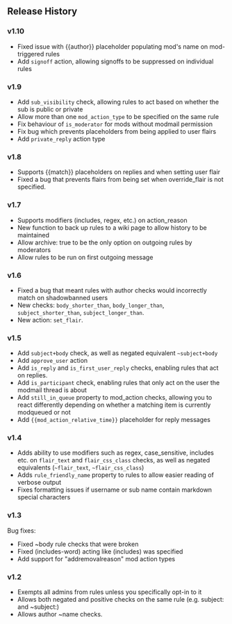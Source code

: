 ## Release History

### v1.10

- Fixed issue with {{author}} placeholder populating mod's name on mod-triggered rules
- Add `signoff` action, allowing signoffs to be suppressed on individual rules

### v1.9

- Add `sub_visibility` check, allowing rules to act based on whether the sub is public or private
- Allow more than one `mod_action_type` to be specified on the same rule
- Fix behaviour of `is_moderator` for mods without modmail permission
- Fix bug which prevents placeholders from being applied to user flairs
- Add `private_reply` action type

### v1.8

- Supports {{match}} placeholders on replies and when setting user flair
- Fixed a bug that prevents flairs from being set when override_flair is not specified.

### v1.7

- Supports modifiers (includes, regex, etc.) on action_reason
- New function to back up rules to a wiki page to allow history to be maintained
- Allow archive: true to be the only option on outgoing rules by moderators
- Allow rules to be run on first outgoing message

### v1.6

- Fixed a bug that meant rules with author checks would incorrectly match on shadowbanned users
- New checks: `body_shorter_than`, `body_longer_than`, `subject_shorter_than`, `subject_longer_than`.
- New action: `set_flair`.

### v1.5

- Add `subject+body` check, as well as negated equivalent `~subject+body`
- Add `approve_user` action
- Add `is_reply` and `is_first_user_reply` checks, enabling rules that act on replies.
- Add `is_participant` check, enabling rules that only act on the user the modmail thread is about
- Add `still_in_queue` property to mod_action checks, allowing you to react differently depending on whether a matching item is currently modqueued or not
- Add `{{mod_action_relative_time}}` placeholder for reply messages

### v1.4

- Adds ability to use modifiers such as regex, case_sensitive, includes etc. on `flair_text` and `flair_css_class` checks, as well as negated equivalents (`~flair_text`, `~flair_css_class`)
- Adds `rule_friendly_name` property to rules to allow easier reading of verbose output
- Fixes formatting issues if username or sub name contain markdown special characters

### v1.3

Bug fixes:
- Fixed ~body rule checks that were broken
- Fixed (includes-word) acting like (includes) was specified
- Add support for "addremovalreason" mod action types

### v1.2

- Exempts all admins from rules unless you specifically opt-in to it
- Allows both negated and positive checks on the same rule (e.g. subject: and ~subject:)
- Allows author ~name checks.
